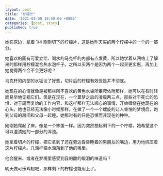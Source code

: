 ```yaml
---
layout: post
title: "柠檬汁"
date: '2021-03-09 19:00:00 +0800'
categories: [post, story]
published: true
---
```


她在床边，拿着 1/4 刚刚切下的柠檬片，这是她昨天买的两个柠檬中的一个的一部分。

她喜欢的画有可爱立绘、喝水的马克杯的内部有点发黄，所以她学着从网络上了解来的那样用柠檬混合热水泡杯子。之所以买两个是因为两个一起买更实惠，再加上她觉得两个会不会更好呢？

马克杯的内部的水垢淡了好些，切片后的柠檬有效但是并不彻底。

她现在的心情就像是被那些所不喜欢的黄色水垢所攀爬依附那样，她可以在有时轻而易举地无视它们。但是在现在，一个噩梦之后的凌晨两三点，那些对于死亡的恐惧、对于周而复始的工作内容、和这样那样无法顺心的事情，开始缠绕在她现在的心头。她也已经无法像小时候那样，在做了一个一个螺旋的让人害怕的梦境后，跑到父母的房间和父母一起睡。她那时有的只是恐惧而非现在的种种。

刚刚她爬起了床，像是一个笨蛋一样。因为突然想起剩下的一个柠檬，她希望这个可以澄清她的一部分的浑浊。

她拿着切片的柠檬，把它拿到了还在旁边昏昏睡着的男朋友的嘴边，用力地挤压着这片柠檬片。几滴柠檬水滴落到了他的嘴里。

他会醒来、或者在梦境里感受到我的酸的眼泪的味道吗？

明天做可乐鸡翅吧，那样剩下的柠檬也能用上了。
